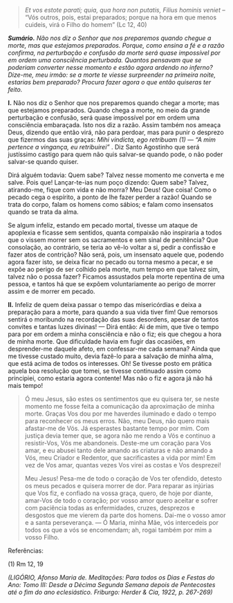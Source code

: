 > *Et vos estote parati; quia, qua hora non putatis, Filius hominis veniet* – “Vós outros, pois, estai preparados; porque na hora em que menos cuideis, virá o Filho do homem” (Lc 12, 40)

***Sumário.** Não nos diz o Senhor que nos preparemos quando chegue a morte, mas que estejamos preparados. Porque, como ensina a fé e a razão confirma, na perturbação e confusão da morte será quase impossível por em ordem uma consciência perturbada. Quantos pensavam que se poderiam converter nesse momento e estão agora ardendo no inferno? Dize-me, meu irmão: se a morte te viesse surpreender na primeira noite, estarias bem preparado? Procura fazer agora o que então quiseras ter feito.*

**I.** Não nos diz o Senhor que nos preparemos quando chegar a morte; mas que estejamos preparados. Quando chega a morte, no meio da grande perturbação e confusão, será quase impossível por em ordem uma consciência embaraçada. Isto nos diz a razão. Assim também nos ameaça Deus, dizendo que então virá, não para perdoar, mas para punir o desprezo que fizermos das suas graças: *Mihi vindicta, ego retribuam (1) — “A mim pertence a vingança, eu retribuirei”* . Diz Santo Agostinho que será justíssimo castigo para quem não quis salvar-se quando pode, o não poder salvar-se quando quiser.

Dirá alguém todavia: Quem sabe? Talvez nesse momento me converta e me salve. Pois que! Lançar-te-ias num poço dizendo: Quem sabe? Talvez, atirando-me, fique com vida e não morra? Meu Deus! Que coisa! Como o pecado cega o espírito, a ponto de lhe fazer perder a razão! Quando se trata do corpo, falam os homens como sábios; e falam como insensatos quando se trata da alma.

Se algum infeliz, estando em pecado mortal, tivesse um ataque de apoplexia e ficasse sem sentidos, quanta compaixão não inspiraria a todos que o vissem morrer sem os sacramentos e sem sinal de penitência? Que consolação, ao contrário, se teria ao vê-lo voltar a si, pedir a confissão e fazer atos de contrição? Não será, pois, um insensato aquele que, podendo agora fazer isto, se deixa ficar no pecado ou torna mesmo a pecar, e se expõe ao perigo de ser colhido pela morte, num tempo em que talvez sim, talvez não o possa fazer? Ficamos assustados pela morte repentina de uma pessoa, e tantos há que se expõem voluntariamente ao perigo de morrer assim e de morrer em pecado.

**II.** Infeliz de quem deixa passar o tempo das misericórdias e deixa a preparação para a morte, para quando a sua vida tiver fim! Que remorsos sentirá o moribundo na recordação das suas desordens, apesar de tantos convites e tantas luzes divinas! — Dirá então: Ai de mim, que tive o tempo para por em ordem a minha consciência e não o fiz; eis que chegou a hora de minha morte. Que dificuldade havia em fugir das ocasiões, em desprender-me daquele afeto, em confessar-me cada semana? Ainda que me tivesse custado muito, devia fazê-lo para a salvação de minha alma, que está acima de todos os interesses. Oh! Se tivesse posto em prática aquela boa resolução que tomei, se tivesse continuado assim como principiei, como estaria agora contente! Mas não o fiz e agora já não há mais tempo!

> Ó meu Jesus, são estes os sentimentos que eu quisera ter, se neste momento me fosse feita a comunicação da aproximação de minha morte. Graças Vos dou por me haverdes iluminado e dado o tempo para reconhecer os meus erros. Não, meu Deus, não quero mais afastar-me de Vós. Já esperastes bastante tempo por mim. Com justiça devia temer que, se agora não me rendo a Vós e continuo a resistir-Vos, Vós me abandoneis. Deste-me um coração para Vos amar, e eu abusei tanto dele amando as criaturas e não amando a Vós, meu Criador e Redentor, que sacrificastes a vida por mim! Em vez de Vos amar, quantas vezes Vos virei as costas e Vos desprezei!
>
> Meu Jesus! Pesa-me de todo o coração de Vos ter ofendido, detesto os meus pecados e quisera morrer de dor. Para reparar as injúrias que Vos fiz, e confiado na vossa graça, quero, de hoje por diante, amar-Vos de todo o coração; por vosso amor quero aceitar e sofrer com paciência todas as enfermidades, cruzes, desprezos e desgostos que me vierem da parte dos homens. Dai-me o vosso amor e a santa perseverança. — Ó Maria, minha Mãe, vós intercedeis por todos os que a vós se encomendam; ah, rogai também por mim a vosso Filho.

Referências:

\(1\) Rm 12, 19

*(LIGÓRIO, Afonso Maria de. Meditações: Para todos os Dias e Festas do Ano: Tomo III: Desde a Décima Segunda Semana depois de Pentecostes até o fim do ano eclesiástico. Friburgo: Herder & Cia, 1922, p. 267-269)*
